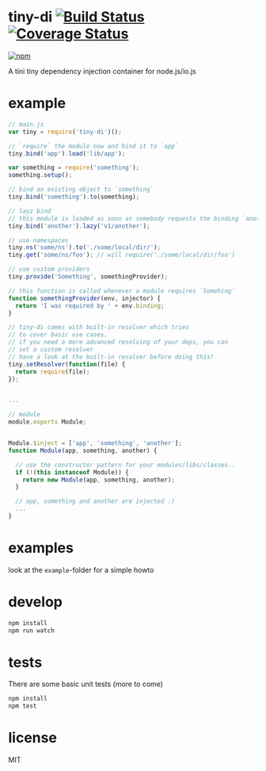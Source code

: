 # tiny-di [![Build Status](https://secure.travis-ci.org/ds82/tiny-di.svg)](http://travis-ci.org/ds82/tiny-di) [![Coverage Status](https://coveralls.io/repos/ds82/tiny-di/badge.svg?branch=master)](https://coveralls.io/r/ds82/tiny-di?branch=master)

[![npm](https://nodei.co/npm/tiny-di.png?downloads=true&stars=true)](https://nodei.co/npm/tiny-di/)

A tini tiny dependency injection container for node.js/io.js

# example

```javascript
// main.js
var tiny = require('tiny-di')();

// `require` the module now and bind it to `app`
tiny.bind('app').load('lib/app');

var something = require('something');
something.setup();

// bind an existing object to `something`
tiny.bind('something').to(something);

// layz bind
// this module is loaded as soon as somebody requests the binding `another`
tiny.bind('another').lazy('v1/another');

// use namespaces
tiny.ns('some/ns').to('./some/local/dir/');
tiny.get('some/ns/foo'); // will require('./some/local/dir/foo')

// use custom providers
tiny.provide('Something', somethingProvider);

// this function is called whenever a module requires `Somehing`
function somethingProvider(env, injector) {
  return 'I was required by ' + env.binding;
}

// tiny-di comes with built-in resolver which tries
// to cover basic use cases.
// if you need a more advanced resolving of your deps, you can
// set a custom resolver
// have a look at the built-in resolver before doing this!
tiny.setResolver(function(file) {
  return require(file);
});


...
```

```javascript
// module
module.exports Module;


Module.$inject = ['app', 'something', 'another'];
function Module(app, something, another) {

  // use the constructor pattern for your modules/libs/classes..
  if (!(this instanceof Module)) {
    return new Module(app, something, another);
  }

  // app, something and another are injected :)
  ...
}

```

# examples

look at the `example`-folder for a simple howto

# develop

```javascript
npm install
npm run watch

```

# tests

There are some basic unit tests (more to come)

```javascript
npm install
npm test
```

# license

MIT



